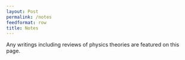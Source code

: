 ```yaml
---
layout: Post
permalink: /notes
feedformat: row
title: Notes
---
```


Any writings including reviews of physics theories are featured on this page.
